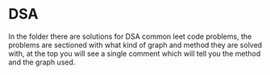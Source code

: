 # DSA
In the folder there are solutions for DSA common leet code problems, the problems are sectioned with what kind of graph and method they are solved with, at the top you will see a single comment which will tell you the method and the graph used. 

